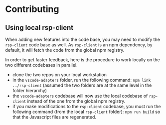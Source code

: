 # Contributing

## Using local rsp-client 

When adding new features into the code base, you may need to modify the ```rsp-client``` code base as well.
As ```rsp-client``` is an npm dependency, by default, it will fetch the code from the global npm registry.

In order to get faster feedback, here is the procedure to work locally on the two different codebases in parallel.

- clone the two repos on your local workstation
- in the ```vscode-adapters``` folder, run the following command: ```npm link ../rsp-client``` (assumed the two folders are at the same level in the folder hierarchy)
- the ```vscode-adapters``` codebase will now use the local codebase of ```rsp-client``` instead of the one from the global npm registry.
- if you make modifications to the ```rsp-client``` codebase, you must run the following command (from the local ```rsp-client``` folder): ```npm run build``` so that the Javascript files are regenerated.